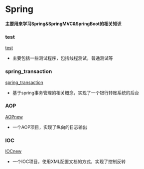 # Spring

**主要用来学习Spring&SpringMVC&SpringBoot的相关知识**

### test

[test](https://github.com/LyonDon/Spring/tree/master/test)

*	主要包括一些测试程序，包括线程测试，普通测试等

### spring_transaction

[spring_transaction](https://github.com/LyonDon/Spring/tree/master/spring_transaction)

*	基于spring事务管理的相关概念，实现了一个银行转账系统的后台

### AOP

[AOPnew](https://github.com/LyonDon/Spring/tree/batis/AOPnew)

*	一个AOP项目，实现了纵向的日志输出

### IOC

[IOCnew](https://github.com/LyonDon/Spring/tree/batis/IOCnew)

*	一个IOC项目，使用XML配置文档的方式，实现了控制反转


